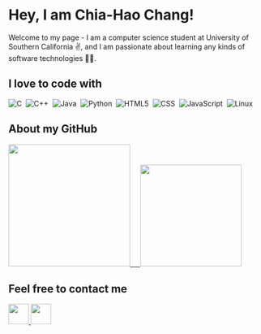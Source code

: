 # Hey, I am Chia-Hao Chang!
Welcome to my page - I am a computer science student at University of Southern California ✌️, and I am passionate about learning any kinds of software technologies 👨‍💻.
<br>
## I love to code with
![C](https://img.shields.io/badge/C-00599C?style=for-the-badge&logo=c&logoColor=white)&nbsp;
![C++](https://img.shields.io/badge/C%2B%2B-00599C?style=for-the-badge&logo=c%2B%2B&logoColor=white)&nbsp;
![Java](https://img.shields.io/badge/Java-ED8B00?style=for-the-badge&logo=java&logoColor=white)&nbsp;
![Python](https://img.shields.io/badge/Python-FFD43B?style=for-the-badge&logo=python&logoColor=darkgreen)&nbsp;
![HTML5](https://img.shields.io/badge/HTML5-E34F26?style=for-the-badge&logo=html5&logoColor=white)&nbsp;
![CSS](https://img.shields.io/badge/CSS3-1572B6?style=for-the-badge&logo=css3&logoColor=white)&nbsp;
![JavaScript](https://img.shields.io/badge/JavaScript-323330?style=for-the-badge&logo=javascript&logoColor=F7DF1E)&nbsp;
![Linux](https://img.shields.io/badge/Linux-FCC624?style=for-the-badge&logo=linux&logoColor=black)&nbsp;

[icons]: (https://github.com/alexandresanlim/Badges4-README.md-Profile#readme)

## About my GitHub
<a href="https://github.com/ChiaHaoChangTw?tab=repositories">
  <img height="240" src="https://github-readme-stats.vercel.app/api/top-langs/?username=ChiaHaoChangTw&theme=gotham">
  &nbsp;&nbsp;&nbsp;
  <img height="200" src="https://github-readme-stats.vercel.app/api?username=ChiaHaoChangTw&theme=gotham">
</a>

[GitHub stats]: (https://github.com/anuraghazra/github-readme-stats)

## Feel free to contact me
<a href=mailto:cchang82@usc.edu>
  <img height="40" src="https://img.icons8.com/external-kiranshastry-lineal-color-kiranshastry/64/000000/external-email-advertising-kiranshastry-lineal-color-kiranshastry-1.png"/>
</a>
<a href="https://www.linkedin.com/in/chia-hao-chang">
  <img height="40" src="https://img.icons8.com/color/48/000000/linkedin.png"/>
</a>
